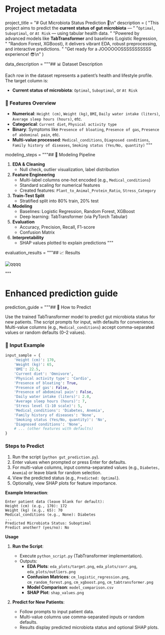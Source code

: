 # Project metadata
project_title = "# Gut Microbiota Status Prediction 🌟\n"
description = (
    "This project aims to predict the **current status of gut microbiota** — "
    "`Optimal`, `Suboptimal`, or `At Risk` — using tabular health data. "
    "Powered by advanced models like **TabTransformer** and baselines (Logistic Regression, "
    "Random Forest, XGBoost), it delivers vibrant EDA, robust preprocessing, and interactive predictions. "
    "Get ready for a JOOOOOOSSSSSSSSSSS experience! 😎\n"
)

data_description = """## 📊 Dataset Description

Each row in the dataset represents a patient’s health and lifestyle profile.
The target column is:
- **Current status of microbiota**: `Optimal`, `Suboptimal`, or `At Risk`

### 🔢 Features Overview
- **Numerical**: `Height (cm)`, `Weight (kg)`, `BMI`, `Daily water intake (liters)`, `Average sleep hours (hours)`, etc.
- **Categorical**: `Current diet`, `Physical activity type`
- **Binary**: Symptoms like `Presence of bloating`, `Presence of gas`, `Presence of abdominal pain`, etc.
- **Multi-value processed**: `Medical_conditions`, `Diagnosed conditions`, `Family history of diseases`, `Smoking status (Yes/No, quantity)`
"""

modeling_steps = """## 🔁 Modeling Pipeline

1. **EDA & Cleaning**
   - Null check, outlier visualization, label distribution
2. **Feature Engineering**
   - Multi-label columns one-hot encoded (e.g., `Medical_conditions`)
   - Standard scaling for numerical features
   - Created features: `Plant_to_Animal_Protein_Ratio`, `Stress_Category`
3. **Train-Test Split**
   - Stratified split into 80% train, 20% test
4. **Modeling**
   - Baselines: Logistic Regression, Random Forest, XGBoost
   - Deep learning: TabTransformer (via PyTorch Tabular)
5. **Evaluation**
   - Accuracy, Precision, Recall, F1-score
   - Confusion Matrix
6. **Interpretability**
   - SHAP values plotted to explain predictions
"""

evaluation_results = """## 📈 Results




![qqqq](https://github.com/user-attachments/assets/d2f8bd97-cb3f-4067-9db3-6c1c8f9c41d6)

"""

# Enhanced prediction guide
prediction_guide = """## 🚀 How to Predict

Use the trained TabTransformer model to predict gut microbiota status for new patients. The script prompts for input, with defaults for convenience. Multi-value columns (e.g., `Medical_conditions`) accept comma-separated values or random defaults (0–2 values).

### 🧾 Input Example

```python
input_sample = {
    'Height (cm)': 170,
    'Weight (kg)': 65,
    'BMI': 22.5,
    'Current diet': 'Omnivore',
    'Physical activity type': 'Cardio',
    'Presence of bloating': True,
    'Presence of gas': False,
    'Presence of abdominal pain': False,
    'Daily water intake (liters)': 2.0,
    'Average sleep hours (hours)': 7,
    'Stress level (1-10 scale)': 5,
    'Medical_conditions': 'Diabetes, Anemia',
    'Family history of diseases': 'None',
    'Smoking status (Yes/No, quantity)': 'No',
    'Diagnosed conditions': 'None',
    # ... (other features with defaults)
}
```

### Steps to Predict
1. Run the script (`python gut_prediction.py`).
2. Enter values when prompted or press Enter for defaults.
3. For multi-value columns, input comma-separated values (e.g., `Diabetes, Anemia`) or leave blank for random selection.
4. View the predicted status (e.g., `Predicted: Optimal`).
5. Optionally, view SHAP plots for feature importance.

**Example Interaction**:
```
Enter patient data (leave blank for default):
Height (cm) (e.g., 170): 172
Weight (kg) (e.g., 65): 70
Medical_conditions (e.g., None): Diabetes
...
Predicted Microbiota Status: Suboptimal
Predict another? (yes/no): No
```


**Usage**

1. **Run the Script**:
   - Execute `python_script.py` (TabTransformer implementation).
   - Outputs:
     - **EDA Plots**: `eda_plots/target.png`, `eda_plots/corr.png`, `eda_plots/outliers.png`
     - **Confusion Matrices**: `cm_logistic_regression.png`, `cm_random_forest.png`, `cm_xgboost.png`, `cm_tabtransformer.png`
     - **Model Comparison**: `model_comparison.csv`
     - **SHAP Plot**: `shap_values.png`

2. **Predict for New Patients**:
   - Follow prompts to input patient data.
   - Multi-value columns use comma-separated inputs or random defaults.
   - Results display predicted microbiota status and optional SHAP plots.




